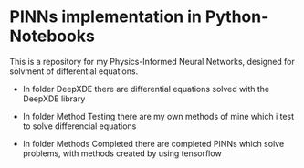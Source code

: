 # PINNs implementation in Python-Notebooks
This is a repository for my Physics-Informed Neural Networks, designed for solvment of differential equations.

* In folder DeepXDE there are differential equations solved with the DeepXDE library

* In folder Method Testing there are my own methods of mine which i test to solve differencial equations

* In folder Methods Completed there are completed PINNs which solve problems, with methods created by using tensorflow
